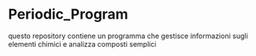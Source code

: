 # Periodic_Program
questo repository contiene un programma che gestisce informazioni sugli elementi chimici e analizza composti semplici
